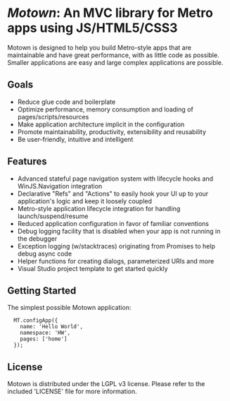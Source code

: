 
# _Motown_: An MVC library for Metro apps using JS/HTML5/CSS3 #

Motown is designed to help you build Metro-style apps that are maintainable and have great performance, with as
little code as possible. Smaller applications are easy and large complex applications are possible.

## Goals ##

+ Reduce glue code and boilerplate
+ Optimize performance, memory consumption and loading of pages/scripts/resources
+ Make application architecture implicit in the configuration
+ Promote maintainability, productivity, extensibility and reusability
+ Be user-friendly, intuitive and intelligent

## Features ##

+ Advanced stateful page navigation system with lifecycle hooks and WinJS.Navigation integration
+ Declarative "Refs" and "Actions" to easily hook your UI up to your application's logic and keep it loosely coupled
+ Metro-style application lifecycle integration for handling launch/suspend/resume
+ Reduced application configuration in favor of familiar conventions
+ Debug logging facility that is disabled when your app is not running in the debugger
+ Exception logging (w/stacktraces) originating from Promises to help debug async code
+ Helper functions for creating dialogs, parameterized URIs and more
+ Visual Studio project template to get started quickly

## Getting Started ##

The simplest possible Motown application:

      MT.configApp({
        name: 'Hello World',
        namespace: 'HW',
        pages: ['home']
      });

## License ##

Motown is distributed under the LGPL v3 license. Please refer to the included 'LICENSE' file for more information.
